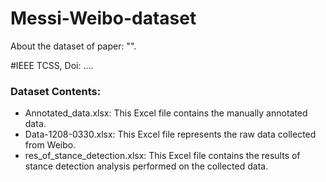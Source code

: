 # Messi-Weibo-dataset
About the dataset of paper: "".

#IEEE TCSS, Doi: ....

### Dataset Contents:
- Annotated_data.xlsx: This Excel file contains the manually annotated data.
- Data-1208-0330.xlsx: This Excel file represents the raw data collected from Weibo.
- res_of_stance_detection.xlsx: This Excel file contains the results of stance detection analysis performed on the collected data.

